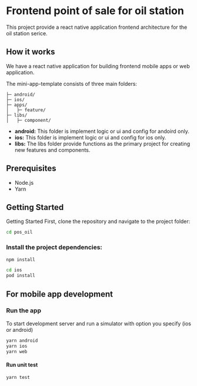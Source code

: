 # Frontend point of sale for oil station
This project provide a react native application frontend architecture for the oil station serice.

## How it works
We have a react native application for building frontend mobile apps or web application.

The mini-app-template consists of three main folders:

```
├─ android/
├─ ios/
├─ apps/
│   ├─ feature/
├─ libs/
│   ├─ component/
```

- **android:** This folder is implement logic or ui and config for andoird only.
- **ios:** This folder is implement logic or ui and config for ios only.
- **libs:** The libs folder provide functions as the primary project for creating new features and components.

## Prerequisites
- Node.js
- Yarn


## Getting Started
Getting Started
First, clone the repository and navigate to the project folder:
```bash
cd pos_oil
```

### Install the project dependencies:
```bash
npm install
```

```bash
cd ios
pod install
```

## For mobile app development

### Run the app
To start development server and run a simulator with option you specify (ios or android)
```bash
yarn android
yarn ios
yarn web
```

#### Run unit test
```bash
yarn test
````